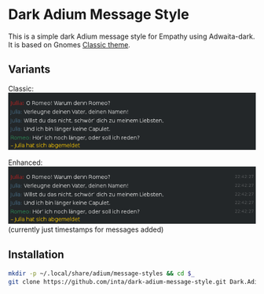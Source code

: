 Dark Adium Message Style
===============================

This is a simple dark Adium message style for Empathy using Adwaita-dark.
It is based on Gnomes [Classic theme](https://git.gnome.org/browse/empathy/tree/data/themes/Classic.AdiumMessageStyle).

Variants
--------

Classic:  
![Screenshot of the classic variant](screenshot-classic.png)

Enhanced:  
![Screenshot of the enhanced variant](screenshot-enhanced.png)  
(currently just timestamps for messages added)


Installation
------------

```sh
mkdir -p ~/.local/share/adium/message-styles && cd $_
git clone https://github.com/inta/dark-adium-message-style.git Dark.AdiumMessageStyle
```
